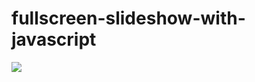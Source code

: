 # fullscreen-slideshow-with-javascript
<img src="http://image.prntscr.com/image/8bff49ae5d094214a8298a6d60526ec3.png"/>
